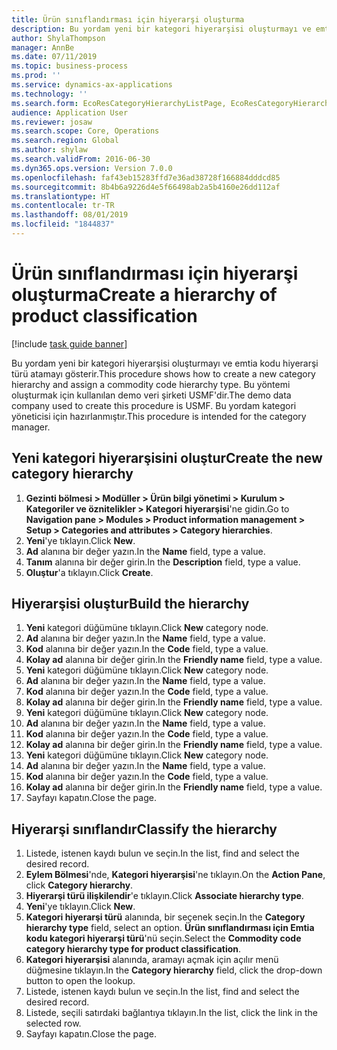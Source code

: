 ```yaml
---
title: Ürün sınıflandırması için hiyerarşi oluşturma
description: Bu yordam yeni bir kategori hiyerarşisi oluşturmayı ve emtia kodu hiyerarşi türü atamayı gösterir.
author: ShylaThompson
manager: AnnBe
ms.date: 07/11/2019
ms.topic: business-process
ms.prod: ''
ms.service: dynamics-ax-applications
ms.technology: ''
ms.search.form: EcoResCategoryHierarchyListPage, EcoResCategoryHierarchyCreate, EcoResCategory, EcoResCategoryHierarchyRole
audience: Application User
ms.reviewer: josaw
ms.search.scope: Core, Operations
ms.search.region: Global
ms.author: shylaw
ms.search.validFrom: 2016-06-30
ms.dyn365.ops.version: Version 7.0.0
ms.openlocfilehash: faf43eb15283ffd7e36ad38728f166884dddcd85
ms.sourcegitcommit: 8b4b6a9226d4e5f66498ab2a5b4160e26dd112af
ms.translationtype: HT
ms.contentlocale: tr-TR
ms.lasthandoff: 08/01/2019
ms.locfileid: "1844837"
---
```

# <a name="create-a-hierarchy-of-product-classification"></a><span data-ttu-id="a0e3e-103">Ürün sınıflandırması için hiyerarşi oluşturma</span><span class="sxs-lookup"><span data-stu-id="a0e3e-103">Create a hierarchy of product classification</span></span>

[!include [task guide banner](../../includes/task-guide-banner.md)]

<span data-ttu-id="a0e3e-104">Bu yordam yeni bir kategori hiyerarşisi oluşturmayı ve emtia kodu hiyerarşi türü atamayı gösterir.</span><span class="sxs-lookup"><span data-stu-id="a0e3e-104">This procedure shows how to create a new category hierarchy and assign a commodity code hierarchy type.</span></span> <span data-ttu-id="a0e3e-105">Bu yöntemi oluşturmak için kullanılan demo veri şirketi USMF'dir.</span><span class="sxs-lookup"><span data-stu-id="a0e3e-105">The demo data company used to create this procedure is USMF.</span></span> <span data-ttu-id="a0e3e-106">Bu yordam kategori yöneticisi için hazırlanmıştır.</span><span class="sxs-lookup"><span data-stu-id="a0e3e-106">This procedure is intended for the category manager.</span></span>


## <a name="create-the-new-category-hierarchy"></a><span data-ttu-id="a0e3e-107">Yeni kategori hiyerarşisini oluştur</span><span class="sxs-lookup"><span data-stu-id="a0e3e-107">Create the new category hierarchy</span></span>
1. <span data-ttu-id="a0e3e-108">**Gezinti bölmesi > Modüller > Ürün bilgi yönetimi > Kurulum > Kategoriler ve öznitelikler > Kategori hiyerarşisi**'ne gidin.</span><span class="sxs-lookup"><span data-stu-id="a0e3e-108">Go to **Navigation pane > Modules > Product information management > Setup > Categories and attributes > Category hierarchies**.</span></span>
2. <span data-ttu-id="a0e3e-109">**Yeni**'ye tıklayın.</span><span class="sxs-lookup"><span data-stu-id="a0e3e-109">Click **New**.</span></span>
3. <span data-ttu-id="a0e3e-110">**Ad** alanına bir değer yazın.</span><span class="sxs-lookup"><span data-stu-id="a0e3e-110">In the **Name** field, type a value.</span></span>
4. <span data-ttu-id="a0e3e-111">**Tanım** alanına bir değer girin.</span><span class="sxs-lookup"><span data-stu-id="a0e3e-111">In the **Description** field, type a value.</span></span>
5. <span data-ttu-id="a0e3e-112">**Oluştur**'a tıklayın.</span><span class="sxs-lookup"><span data-stu-id="a0e3e-112">Click **Create**.</span></span>

## <a name="build-the-hierarchy"></a><span data-ttu-id="a0e3e-113">Hiyerarşisi oluştur</span><span class="sxs-lookup"><span data-stu-id="a0e3e-113">Build the hierarchy</span></span>
1. <span data-ttu-id="a0e3e-114">**Yeni** kategori düğümüne tıklayın.</span><span class="sxs-lookup"><span data-stu-id="a0e3e-114">Click **New** category node.</span></span>
2. <span data-ttu-id="a0e3e-115">**Ad** alanına bir değer yazın.</span><span class="sxs-lookup"><span data-stu-id="a0e3e-115">In the **Name** field, type a value.</span></span>
3. <span data-ttu-id="a0e3e-116">**Kod** alanına bir değer yazın.</span><span class="sxs-lookup"><span data-stu-id="a0e3e-116">In the **Code** field, type a value.</span></span>
4. <span data-ttu-id="a0e3e-117">**Kolay ad** alanına bir değer girin.</span><span class="sxs-lookup"><span data-stu-id="a0e3e-117">In the **Friendly name** field, type a value.</span></span>
5. <span data-ttu-id="a0e3e-118">**Yeni** kategori düğümüne tıklayın.</span><span class="sxs-lookup"><span data-stu-id="a0e3e-118">Click **New** category node.</span></span>
6. <span data-ttu-id="a0e3e-119">**Ad** alanına bir değer yazın.</span><span class="sxs-lookup"><span data-stu-id="a0e3e-119">In the **Name** field, type a value.</span></span>
7. <span data-ttu-id="a0e3e-120">**Kod** alanına bir değer yazın.</span><span class="sxs-lookup"><span data-stu-id="a0e3e-120">In the **Code** field, type a value.</span></span>
8. <span data-ttu-id="a0e3e-121">**Kolay ad** alanına bir değer girin.</span><span class="sxs-lookup"><span data-stu-id="a0e3e-121">In the **Friendly name** field, type a value.</span></span>
9. <span data-ttu-id="a0e3e-122">**Yeni** kategori düğümüne tıklayın.</span><span class="sxs-lookup"><span data-stu-id="a0e3e-122">Click **New** category node.</span></span>
10. <span data-ttu-id="a0e3e-123">**Ad** alanına bir değer yazın.</span><span class="sxs-lookup"><span data-stu-id="a0e3e-123">In the **Name** field, type a value.</span></span>
11. <span data-ttu-id="a0e3e-124">**Kod** alanına bir değer yazın.</span><span class="sxs-lookup"><span data-stu-id="a0e3e-124">In the **Code** field, type a value.</span></span>
12. <span data-ttu-id="a0e3e-125">**Kolay ad** alanına bir değer girin.</span><span class="sxs-lookup"><span data-stu-id="a0e3e-125">In the **Friendly name** field, type a value.</span></span>
13. <span data-ttu-id="a0e3e-126">**Yeni** kategori düğümüne tıklayın.</span><span class="sxs-lookup"><span data-stu-id="a0e3e-126">Click **New** category node.</span></span>
14. <span data-ttu-id="a0e3e-127">**Ad** alanına bir değer yazın.</span><span class="sxs-lookup"><span data-stu-id="a0e3e-127">In the **Name** field, type a value.</span></span>
15. <span data-ttu-id="a0e3e-128">**Kod** alanına bir değer yazın.</span><span class="sxs-lookup"><span data-stu-id="a0e3e-128">In the **Code** field, type a value.</span></span>
16. <span data-ttu-id="a0e3e-129">**Kolay ad** alanına bir değer girin.</span><span class="sxs-lookup"><span data-stu-id="a0e3e-129">In the **Friendly name** field, type a value.</span></span>
17. <span data-ttu-id="a0e3e-130">Sayfayı kapatın.</span><span class="sxs-lookup"><span data-stu-id="a0e3e-130">Close the page.</span></span>

## <a name="classify-the-hierarchy"></a><span data-ttu-id="a0e3e-131">Hiyerarşi sınıflandır</span><span class="sxs-lookup"><span data-stu-id="a0e3e-131">Classify the hierarchy</span></span>
1. <span data-ttu-id="a0e3e-132">Listede, istenen kaydı bulun ve seçin.</span><span class="sxs-lookup"><span data-stu-id="a0e3e-132">In the list, find and select the desired record.</span></span>
2. <span data-ttu-id="a0e3e-133">**Eylem Bölmesi**'nde, **Kategori hiyerarşisi**'ne tıklayın.</span><span class="sxs-lookup"><span data-stu-id="a0e3e-133">On the **Action Pane**, click **Category hierarchy**.</span></span>
3. <span data-ttu-id="a0e3e-134">**Hiyerarşi türü ilişkilendir**'e tıklayın.</span><span class="sxs-lookup"><span data-stu-id="a0e3e-134">Click **Associate hierarchy type**.</span></span>
4. <span data-ttu-id="a0e3e-135">**Yeni**'ye tıklayın.</span><span class="sxs-lookup"><span data-stu-id="a0e3e-135">Click **New**.</span></span>
5. <span data-ttu-id="a0e3e-136">**Kategori hiyerarşi türü** alanında, bir seçenek seçin.</span><span class="sxs-lookup"><span data-stu-id="a0e3e-136">In the **Category hierarchy type** field, select an option.</span></span> <span data-ttu-id="a0e3e-137">**Ürün sınıflandırması için Emtia kodu kategori hiyerarşi türü**'nü seçin.</span><span class="sxs-lookup"><span data-stu-id="a0e3e-137">Select the **Commodity code category hierarchy type for product classification**.</span></span>  
6. <span data-ttu-id="a0e3e-138">**Kategori hiyerarşisi** alanında, aramayı açmak için açılır menü düğmesine tıklayın.</span><span class="sxs-lookup"><span data-stu-id="a0e3e-138">In the **Category hierarchy** field, click the drop-down button to open the lookup.</span></span>
7. <span data-ttu-id="a0e3e-139">Listede, istenen kaydı bulun ve seçin.</span><span class="sxs-lookup"><span data-stu-id="a0e3e-139">In the list, find and select the desired record.</span></span>
8. <span data-ttu-id="a0e3e-140">Listede, seçili satırdaki bağlantıya tıklayın.</span><span class="sxs-lookup"><span data-stu-id="a0e3e-140">In the list, click the link in the selected row.</span></span>
9. <span data-ttu-id="a0e3e-141">Sayfayı kapatın.</span><span class="sxs-lookup"><span data-stu-id="a0e3e-141">Close the page.</span></span>

